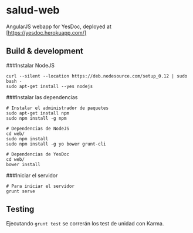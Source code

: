 salud-web
===========
AngularJS webapp for YesDoc, deployed at [https://yesdoc.herokuapp.com/]

Build & development
-------------------

###Instalar NodeJS

    curl --silent --location https://deb.nodesource.com/setup_0.12 | sudo bash -
    sudo apt-get install --yes nodejs

###Instalar las dependencias

    # Instalar el administrador de paquetes
    sudo apt-get install npm
    sudo npm install -g npm

    # Dependencias de NodeJS
    cd web/
    sudo npm install
    sudo npm install -g yo bower grunt-cli

    # Dependencias de YesDoc
    cd web/
    bower install

###Iniciar el servidor

    # Para iniciar el servidor
    grunt serve


## Testing

Ejecutando `grunt test` se correrán los test de unidad con Karma.
